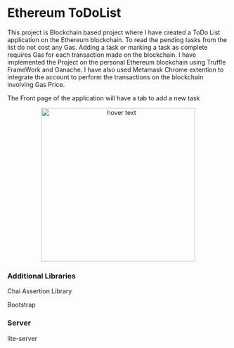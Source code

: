 # Ethereum ToDoList

This project is Blockchain based project where I have created a ToDo List application on the Ethereum blockchain. To read the pending tasks from the list do not cost any Gas. Adding a task or marking a task as complete requires Gas for each transaction made on the blockchain. I have implemented the Project on the personal Ethereum blockchain using Truffle FrameWork and Ganache. I have also used Metamask Chrome extention to integrate the account to perform the transactions on the blockchain involving Gas Price.

The Front page of the application will have a tab to add a new task
<p align="center">
  <img src="https://github.com/dhwanitsharma/ethereum_ToDoList/tree/master/images/TodoList1.png" width="350" title="hover text">
</p>


### Additional Libraries
Chai Assertion Library

Bootstrap

### Server
lite-server
